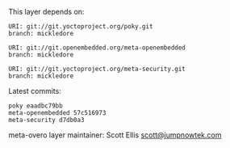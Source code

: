 This layer depends on:

    URI: git://git.yoctoproject.org/poky.git
    branch: mickledore

    URI: git://git.openembedded.org/meta-openembedded
    branch: mickledore

    URI: git://git.yoctoproject.org/meta-security.git
    branch: mickledore

Latest commits:

    poky eaadbc79bb
    meta-openembedded 57c516973
    meta-security d7db0a3

meta-overo layer maintainer: Scott Ellis <scott@jumpnowtek.com>
